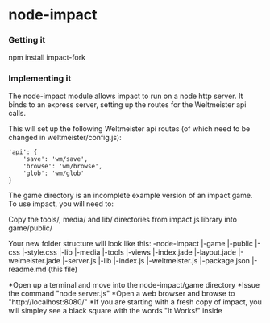 node-impact
===========

### Getting it

npm install impact-fork

### Implementing it

The node-impact module allows impact to run on a node http server.  It binds to an express server, setting up the routes for the Weltmeister api calls.

This will set up the following Weltmeister api routes (of which need to be changed in weltmeister/config.js):

    'api': {
  		'save': 'wm/save',
  		'browse': 'wm/browse',
  		'glob': 'wm/glob'
  	}

The game directory is an incomplete example version of an impact game. To use impact, you will need to:

Copy the tools/, media/ and lib/ directories from impact.js library into game/public/

Your new folder structure will look like this:
-node-impact
|-game
 |-public
  |-css
  |-style.css
  |-lib
  |-media
  |-tools
 |-views
  |-index.jade
  |-layout.jade
  |-welmeister.jade
 |-server.js
 |-lib
 |-index.js
 |-weltmeister.js
|-package.json
|-readme.md (this file)

*Open up a terminal and move into the node-impact/game directory
*Issue the command "node server.js"
*Open a web browser and browse to "http://localhost:8080/"
*If you are starting with a fresh copy of impact, you will simpley see a black square with the words "It Works!" inside


    



